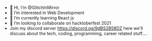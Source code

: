 - 👋 Hi, I’m @GlitchInMirror
- 👀 I’m interested in Web Development
- 🌱 I’m currently learning React js
- 💞️ I’m looking to collaborate on hacktoberfest 2021
- Join my discord server https://discord.gg/9dBS2B58DZ here we'll discuss about the tech, coding, programming, career related stuff....

<!---
GlitchInMirror/GlitchInMirror is a ✨ special ✨ repository because its `README.md` (this file) appears on your GitHub profile.
You can click the Preview link to take a look at your changes.
--->
